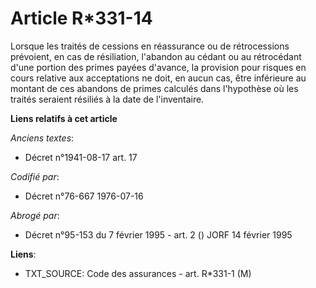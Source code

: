# Article R*331-14

Lorsque les traités de cessions en réassurance ou de rétrocessions prévoient, en cas de résiliation, l'abandon au cédant ou
au rétrocédant d'une portion des primes payées d'avance, la provision pour risques en cours relative aux acceptations ne
doit, en aucun cas, être inférieure au montant de ces abandons de primes calculés dans l'hypothèse où les traités seraient
résiliés à la date de l'inventaire.

**Liens relatifs à cet article**

_Anciens textes_:

  - Décret n°1941-08-17 art. 17

_Codifié par_:

  - Décret n°76-667 1976-07-16

_Abrogé par_:

  - Décret n°95-153 du 7 février 1995 - art. 2 () JORF 14 février 1995

**Liens**:

  - TXT_SOURCE: Code des assurances - art. R*331-1 (M)
